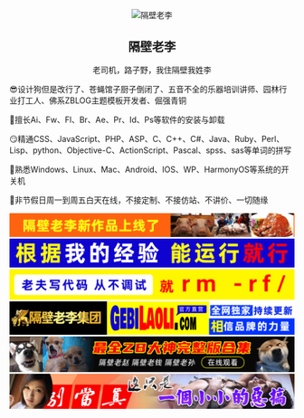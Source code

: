 <p align="center">
 <img width="130px" src="https://avatars.githubusercontent.com/u/82791304" align="center" alt="隔壁老李" />
 <h2 align="center">隔壁老李</h2>
 <p align="center">老司机，路子野，我住隔壁我姓李</p>
</p>
<p>😎设计狗但是改行了、苍蝇馆子厨子倒闭了、五音不全的乐器培训讲师、园林行业打工人、佛系ZBLOG主题模板开发者、倔强青铜</p>  
<p> 🤔擅长Ai、Fw、Fl、Br、Ae、Pr、Id、Ps等软件的安装与卸载</p>
<p> 😏精通CSS、JavaScript、PHP、ASP、C、C++、C#、Java、Ruby、Perl、Lisp、python、Objective-C、ActionScript、Pascal、spss、sas等单词的拼写</p>
<p> 🤗熟悉Windows、Linux、Mac、Android、IOS、WP、HarmonyOS等系统的开关机</p>
<p>🤔非节假日周一到周五白天在线，不接定制、不接仿站、不讲价、一切随缘</p>  
<p align="center">
  <img src="https://github.com/wzgbwxl/wzgbwxl/blob/main/images/1.gif" alt="隔壁老李"/>
  <img src="https://github.com/wzgbwxl/wzgbwxl/blob/main/images/2.gif" alt="隔壁老李"/>
  <img src="https://github.com/wzgbwxl/wzgbwxl/blob/main/images/3.gif" alt="隔壁老李"/>
  <img src="https://github.com/wzgbwxl/wzgbwxl/blob/main/images/4.gif" alt="隔壁老李"/>
  <img src="https://github.com/wzgbwxl/wzgbwxl/blob/main/images/5.gif" alt="隔壁老李"/>
  <img src="https://github.com/wzgbwxl/wzgbwxl/blob/main/images/6.gif" alt="隔壁老李"/>
</p>

